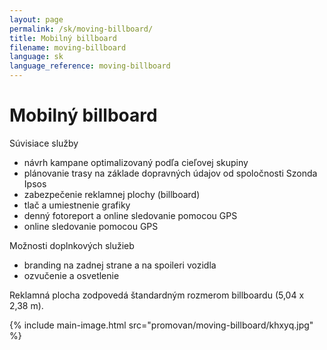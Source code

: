 ```yaml
---
layout: page
permalink: /sk/moving-billboard/
title: Mobilný billboard
filename: moving-billboard
language: sk
language_reference: moving-billboard
---
```


# Mobilný billboard

Súvisiace služby

- návrh kampane optimalizovaný podľa cieľovej skupiny
- plánovanie trasy na základe dopravných údajov od spoločnosti Szonda Ipsos
- zabezpečenie reklamnej plochy (billboard)
- tlač a umiestnenie grafiky
- denný fotoreport a online sledovanie pomocou GPS
- online sledovanie pomocou GPS

Možnosti doplnkových služieb

- branding na zadnej strane a na spoileri vozidla
- ozvučenie a osvetlenie

Reklamná plocha zodpovedá štandardným rozmerom billboardu (5,04 x 2,38 m).

{% include main-image.html src="promovan/moving-billboard/khxyq.jpg" %}
